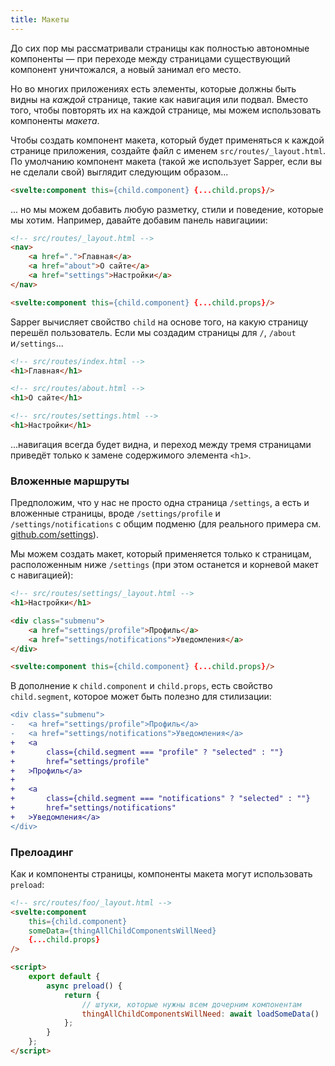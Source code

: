 ```yaml
---
title: Макеты
---
```


До сих пор мы рассматривали страницы как полностью автономные компоненты — при переходе между страницами существующий компонент уничтожался, а новый занимал его место.

Но во многих приложениях есть элементы, которые должны быть видны на *каждой* странице, такие как навигация или подвал. Вместо того, чтобы повторять их на каждой странице, мы можем использовать компоненты *макета*.

Чтобы создать компонент макета, который будет применяться к каждой странице приложения, создайте файл с именем `src/routes/_layout.html`. По умолчанию компонент макета (такой же использует Sapper, если вы не сделали свой) выглядит следующим образом...

```html
<svelte:component this={child.component} {...child.props}/>
```

... но мы можем добавить любую разметку, стили и поведение, которые мы хотим. Например, давайте добавим панель навигациии:

```html
<!-- src/routes/_layout.html -->
<nav>
	<a href=".">Главная</a>
	<a href="about">О сайте</a>
	<a href="settings">Настройки</a>
</nav>

<svelte:component this={child.component} {...child.props}/>
```

Sapper вычисляет свойство `child` на основе того, на какую страницу перешёл пользователь. Если мы создадим страницы для `/`, `/about` и`/settings`...

```html
<!-- src/routes/index.html -->
<h1>Главная</h1>
```

```html
<!-- src/routes/about.html -->
<h1>О сайте</h1>
```

```html
<!-- src/routes/settings.html -->
<h1>Настройки</h1>
```
...навигация всегда будет видна, и переход между тремя страницами приведёт только к замене содержимого элемента `<h1>`.

### Вложенные маршруты

Предположим, что у нас не просто одна страница `/settings`, а есть и вложенные страницы, вроде `/settings/profile` и `/settings/notifications` с общим подменю (для реального примера см. [github.com/settings](https://github.com/settings)).

Мы можем создать макет, который применяется только к страницам, расположенным ниже `/settings` (при этом останется и корневой макет с навигацией):

```html
<!-- src/routes/settings/_layout.html -->
<h1>Настройки</h1>

<div class="submenu">
	<a href="settings/profile">Профиль</a>
	<a href="settings/notifications">Уведомления</a>
</div>

<svelte:component this={child.component} {...child.props}/>
```

В дополнение к `child.component` и `child.props`, есть свойство `child.segment`, которое может быть полезно для стилизации:

```diff
<div class="submenu">
-	<a href="settings/profile">Профиль</a>
-	<a href="settings/notifications">Уведомления</a>
+	<a
+		class={child.segment === "profile" ? "selected" : ""}
+		href="settings/profile"
+	>Профиль</a>
+
+	<a
+		class={child.segment === "notifications" ? "selected" : ""}
+		href="settings/notifications"
+	>Уведомления</a>
</div>
```


### Прелоадинг

Как и компоненты страницы, компоненты макета могут использовать `preload`:

```html
<!-- src/routes/foo/_layout.html -->
<svelte:component
	this={child.component}
	someData={thingAllChildComponentsWillNeed}
	{...child.props}
/>

<script>
	export default {
		async preload() {
			return {
				// штуки, которые нужны всем дочерним компонентам
				thingAllChildComponentsWillNeed: await loadSomeData()
			};
		}
	};
</script>
```